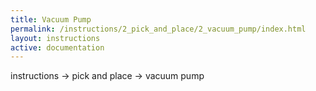 ```yaml
---
title: Vacuum Pump
permalink: /instructions/2_pick_and_place/2_vacuum_pump/index.html
layout: instructions
active: documentation
---
```

instructions -> pick and place -> vacuum pump
